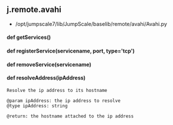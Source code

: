 ## j.remote.avahi

- /opt/jumpscale7/lib/JumpScale/baselib/remote/avahi/Avahi.py

#### def getServices() 

    

#### def registerService(servicename, port, type='tcp') 

    

#### def removeService(servicename) 

    

#### def resolveAddress(ipAddress) 

    Resolve the ip address to its hostname
    
    @param ipAddress: the ip address to resolve
    @type ipAddress: string
    
    @return: the hostname attached to the ip address

